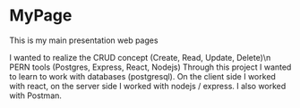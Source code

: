 # MyPage
This is my main presentation web pages

I wanted to realize the CRUD concept (Create, Read, Update, Delete)\n
PERN tools (Postgres, Express, React, Nodejs)
Through this project I wanted to learn to work with databases (postgresql).
On the client side I worked with react, on the server side I worked with nodejs / express.
I also worked with Postman.
